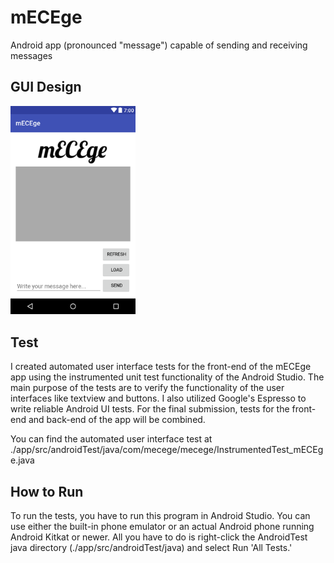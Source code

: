 # mECEge
Android app (pronounced "message") capable of sending and receiving messages

## GUI Design
<img src="https://github.com/ldev-r3-t4/mECEge/blob/master/Documentation/GUI_screenshot.png" width="200">

## Test

I created automated user interface tests for the front-end of the mECEge app using the instrumented unit test functionality of the Android Studio. The main purpose of the tests are to verify the functionality of the user interfaces like textview and buttons. I also utilized Google's Espresso to write reliable Android UI tests. For the final submission, tests for the front-end and back-end of the app will be combined.

You can find the automated user interface test at
./app/src/androidTest/java/com/mecege/mecege/InstrumentedTest_mECEge.java

## How to Run 

To run the tests, you have to run this program in Android Studio. You can use either the built-in phone emulator or an actual Android phone running Android Kitkat or newer. All you have to do is right-click the AndroidTest java directory (./app/src/androidTest/java) and select Run 'All Tests.'



